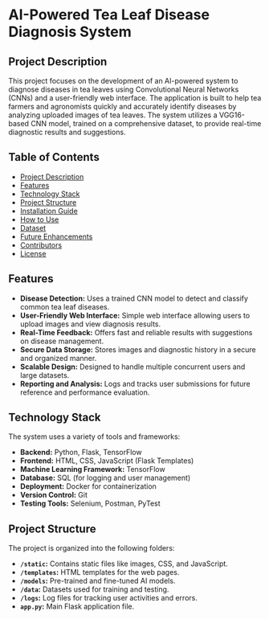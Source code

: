 # AI-Powered Tea Leaf Disease Diagnosis System

## Project Description
This project focuses on the development of an AI-powered system to diagnose diseases in tea leaves using Convolutional Neural Networks (CNNs) and a user-friendly web interface. The application is built to help tea farmers and agronomists quickly and accurately identify diseases by analyzing uploaded images of tea leaves. The system utilizes a VGG16-based CNN model, trained on a comprehensive dataset, to provide real-time diagnostic results and suggestions.

## Table of Contents
- [Project Description](#project-description)
- [Features](#features)
- [Technology Stack](#technology-stack)
- [Project Structure](#project-structure)
- [Installation Guide](#installation-guide)
- [How to Use](#how-to-use)
- [Dataset](#dataset)
- [Future Enhancements](#future-enhancements)
- [Contributors](#contributors)
- [License](#license)

## Features
- **Disease Detection:** Uses a trained CNN model to detect and classify common tea leaf diseases.
- **User-Friendly Web Interface:** Simple web interface allowing users to upload images and view diagnosis results.
- **Real-Time Feedback:** Offers fast and reliable results with suggestions on disease management.
- **Secure Data Storage:** Stores images and diagnostic history in a secure and organized manner.
- **Scalable Design:** Designed to handle multiple concurrent users and large datasets.
- **Reporting and Analysis:** Logs and tracks user submissions for future reference and performance evaluation.

## Technology Stack
The system uses a variety of tools and frameworks:

- **Backend:** Python, Flask, TensorFlow  
- **Frontend:** HTML, CSS, JavaScript (Flask Templates)  
- **Machine Learning Framework:** TensorFlow  
- **Database:** SQL (for logging and user management)  
- **Deployment:** Docker for containerization  
- **Version Control:** Git  
- **Testing Tools:** Selenium, Postman, PyTest  

## Project Structure
The project is organized into the following folders:

- **`/static`:** Contains static files like images, CSS, and JavaScript.  
- **`/templates`:** HTML templates for the web pages.  
- **`/models`:** Pre-trained and fine-tuned AI models.  
- **`/data`:** Datasets used for training and testing.  
- **`/logs`:** Log files for tracking user activities and errors.  
- **`app.py`:** Main Flask application file.  
